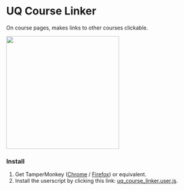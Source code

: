 # UQ Course Linker

On course pages, makes links to other courses clickable.

<img src="https://i.imgur.com/S9kseg3.png" width="300"/>

### Install 
1. Get TamperMonkey 
([Chrome](https://chrome.google.com/webstore/detail/tampermonkey/dhdgffkkebhmkfjojejmpbldmpobfkfo) 
/ [Firefox](https://addons.mozilla.org/en-US/firefox/addon/tampermonkey/)) or equivalent.
2. Install the userscript by clicking this link: [uq_course_linker.user.js](https://github.com/KentonLam/UQ-Course-Linker/raw/master/dist/uq_course_linker.dev.user.js).

